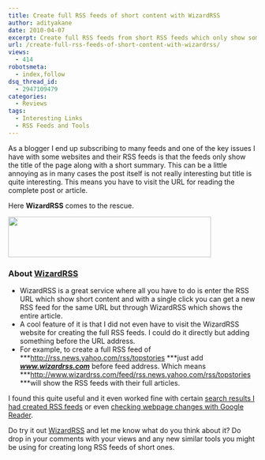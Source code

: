 ```yaml
---
title: Create full RSS feeds of short content with WizardRSS
author: adityakane
date: 2010-04-07
excerpt: Create full RSS feeds from short RSS feeds which only show some summary of a article along with the title. With WizardRSS such RSS feeds can be converted to full feeds to be viewed by a reader
url: /create-full-rss-feeds-of-short-content-with-wizardrss/
views:
  - 414
robotsmeta:
  - index,follow
dsq_thread_id:
  - 2947109479
categories:
  - Reviews
tags:
  - Interesting Links
  - RSS Feeds and Tools
---
```

As a blogger I end up subscribing to many feeds and one of the key issues I have with some websites and their RSS feeds is that the feeds only show the title of the page along with a short summary. This can be a little annoying as in many cases the post itself is not really interesting but title is quite interesting. This means you have to visit the URL for reading the complete post or article.

Here **WizardRSS** comes to the rescue.

<a rel="attachment wp-att-23174" href="http://devilsworkshop.org/create-full-rss-feeds-of-short-content-with-wizardrss/wizardrss_create_full_rss/"><img class="alignnone size-full wp-image-23174" title="WizardRSS_create_full_RSS" src="http://cdn.devilsworkshop.org/files/2010/04/WizardRSS_create_full_RSS.png" alt="" width="411" height="82" /></a>

### **About <a href="http://www.wizardrss.com/" onclick="_gaq.push(['_trackEvent', 'outbound-article', 'http://www.wizardrss.com/', 'WizardRSS']);" >WizardRSS</a>**

  * WizardRSS is a great service where all you have to do is enter the RSS URL which show short content and with a single click you can get a new RSS feed for the same URL but through WizardRSS which shows the entire article.
  * A cool feature of it is that I did not even have to visit the WizardRSS website for creating the full RSS feeds. I could do it directly but adding something before the URL address.
  * For example, to create a full RSS feed of ***http://rss.news.yahoo.com/rss/topstories ***just add ***www.wizardrss.com*** before feed address. Which means ***http://www.wizardrss.com/feed/rss.news.yahoo.com/rss/topstories ***will show the RSS feeds with their full articles.

I found this quite useful and it even worked fine with certain [search results I had created RSS feeds][1] or even [checking webpage changes with Google Reader][2].

Do try it out <a href="http://www.wizardrss.com/" onclick="_gaq.push(['_trackEvent', 'outbound-article', 'http://www.wizardrss.com/', 'WizardRSS']);" >WizardRSS</a> and let me know what do you think about it? Do drop in your comments with your views and any new similar tools you might be using for creating long RSS feeds of short ones.

 [1]: http://devilsworkshop.org/create-rss-feeds-of-search-results-with-bing/ "search results I had created RSS feeds"
 [2]: http://devilsworkshop.org/create-rss-feeds-for-any-website-with-google-reader/ "checking webpage changes with Google Reader"
